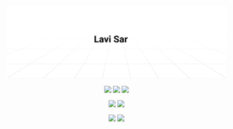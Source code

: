 <a href="mailto:lavisar.dev@gmail.com">
    <!-- ********* AUTHOR AND CREDITS ********* -->
    <!-- This Section of my profile profile has been inspired and learned from https://github.com/timolins.
    All credit goes to https://github.com/timolins. - Lavisar -->
    <img alt="Email Me (lavisar.dev@gmail.com)" src="https://github.com/lavisar/lavisar/raw/main/assets/bg.svg"/>
</a>
<p align="center">
  <img src="https://komarev.com/ghpvc/?username=lavisar">
  <img src="https://shields.io/github/stars/lavisar">
  <img src="https://img.shields.io/static/v1?label=%F0%9F%8C%9F&message=Software%20Engineer&color=gray&labelColor=blue">
</p>
<p align="center">
    <img src="https://img.shields.io/static/v1?label=%F0%9F%94%A5&message=Software%20Developer%20Full-time%20at%20LuckyTech&color=white&labelColor=white">
    <img src="https://img.shields.io/static/v1?label=%F0%9F%94%A5&message=Software%20Developer%20Part-time%20at%20iTechOh&color=white&labelColor=white">
</p>
<p align="center">
    <img src="https://img.shields.io/static/v1?label=%F0%9F%9A%80&message=Maintainer%20of%20SarGoAds.Tech%20Apps%20%26%20Packages&color=white&labelColor=white">
    <img src="https://img.shields.io/static/v1?label=%F0%9F%9A%80&message=Content%20Creator%20%26%20Video%20Editor%20at%20SarGoAds.Media&color=white&labelColor=white">
</p>
